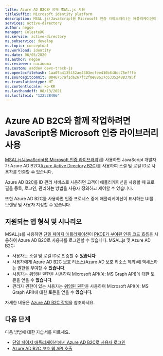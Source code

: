 ```yaml
---
title: Azure AD B2C와 함께 MSAL.js 사용
titleSuffix: Microsoft identity platform
description: MSAL.js(JavaScript용 Microsoft 인증 라이브러리)는 애플리케이션이 Azure AD B2C와 함께 작업하고 토큰을 획득하여 보안 웹 API를 호출할 수 있도록 합니다. 이러한 웹 API에는 Microsoft Graph, 기타 Microsoft API, 타사 웹 API 또는 사용자의 웹 API가 있습니다.
services: active-directory
author: negoe
manager: CelesteDG
ms.service: active-directory
ms.subservice: develop
ms.topic: conceptual
ms.workload: identity
ms.date: 06/05/2020
ms.author: negoe
ms.reviewer: nacanuma
ms.custom: aaddev devx-track-js
ms.openlocfilehash: 1aa07a4135452ae4303ecfee410b840cc75efffb
ms.sourcegitcommit: 0046757af1da267fc2f0e88617c633524883795f
ms.translationtype: HT
ms.contentlocale: ko-KR
ms.lasthandoff: 08/13/2021
ms.locfileid: "122528406"
---
```

# <a name="use-the-microsoft-authentication-library-for-javascript-to-work-with-azure-ad-b2c"></a>Azure AD B2C와 함께 작업하려면 JavaScript용 Microsoft 인증 라이브러리 사용

[MSAL.js(JavaScript용 Microsoft 인증 라이브러리)](https://github.com/AzureAD/microsoft-authentication-library-for-js)를 사용하면 JavaScript 개발자가 Azure AD B2C([Azure Active Directory B2C](../../active-directory-b2c/overview.md))를 사용하여 소셜 및 로컬 ID로 사용자를 인증할 수 있습니다.

Azure AD B2C를 ID 관리 서비스로 사용하면 고객이 애플리케이션을 사용할 때 프로필을 등록, 로그인, 관리하는 방법을 사용자 정의하고 제어할 수 있습니다. 

또한 Azure AD B2C를 사용하면 인증 프로세스 중에 애플리케이션이 표시하는 UI를 브랜딩 및 사용자 지정할 수 있습니다.

## <a name="supported-app-types-and-scenarios"></a>지원되는 앱 형식 및 시나리오

MSAL.js를 사용하면 [단일 페이지 애플리케이션](../../active-directory-b2c/application-types.md#single-page-applications)이 [PKCE가 부여된 인증 코드 흐름](../../active-directory-b2c/authorization-code-flow.md)을 사용하여 Azure AD B2C로 사용자를 로그인할 수 있습니다. MSAL.js 및 Azure AD B2C:

- 사용자는 소셜 및 로컬 ID로 인증할 수 **있습니다**.
- 사용자에게 Azure AD B2C 보호 리소스(Azure AD 보호 리소스 제외)에 액세스하는 권한을 부여할 수 **있습니다**.
- 사용자는 [위임된 권한](./v2-permissions-and-consent.md#permission-types)을 사용하여 Microsoft API(예: MS Graph API)에 대한 토큰을 얻을 수 **없습니다**.
- 관리자 권한이 있는 사용자는 [위임된 권한](./v2-permissions-and-consent.md#permission-types)을 사용하여 Microsoft API(예: MS Graph API)에 대한 토큰을 얻을 수 **있습니다**.

자세한 내용은 [Azure AD B2C 작업](https://github.com/AzureAD/microsoft-authentication-library-for-js/blob/dev/lib/msal-browser/docs/working-with-b2c.md)을 참조하세요.

## <a name="next-steps"></a>다음 단계

다음 방법에 대한 자습서를 따르세요.

- [단일 페이지 애플리케이션에서 Azure AD B2C로 사용자 로그인](../../active-directory-b2c/configure-authentication-sample-spa-app.md)
- [Azure AD B2C 보호 웹 API 호출](../../active-directory-b2c/enable-authentication-web-api.md)